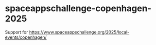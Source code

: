 # spaceappschallenge-copenhagen-2025
Support for https://www.spaceappschallenge.org/2025/local-events/copenhagen/
